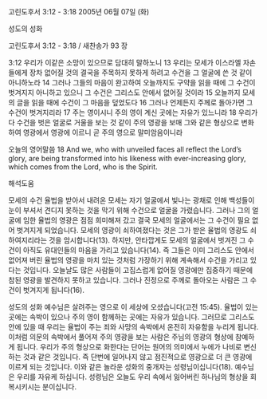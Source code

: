 고린도후서 3:12 - 3:18 
2005년 06월 07일 (화)

성도의 성화



고린도후서 3:12 - 3:18 / 새찬송가 93 장


3:12 우리가 이같은 소망이 있으므로 담대히 말하노니 13 우리는 모세가 이스라엘 자손들에게 장차 없어질 것의 결국을 주목하지 못하게 하려고 수건을 그 얼굴에 쓴 것 같이 아니하노라 14 그러나 그들의 마음이 완고하여 오늘까지도 구약을 읽을 때에 그 수건이 벗겨지지 아니하고 있으니 그 수건은 그리스도 안에서 없어질 것이라 15 오늘까지 모세의 글을 읽을 때에 수건이 그 마음을 덮었도다 16 그러나 언제든지 주께로 돌아가면 그 수건이 벗겨지리라 17 주는 영이시니 주의 영이 계신 곳에는 자유가 있느니라 18 우리가 다 수건을 벗은 얼굴로 거울을 보는 것 같이 주의 영광을 보매 그와 같은 형상으로 변화하여 영광에서 영광에 이르니 곧 주의 영으로 말미암음이니라 

오늘의 영어말씀 
18 And we, who with unveiled faces all reflect the Lord’s glory, are being transformed into his likeness with ever-increasing glory, which comes from the Lord, who is the Spirit.

해석도움





모세의 수건 
율법을 받아서 내려온 모세는 자기 얼굴에서 빛나는 광채로 인해 백성들이 눈이 부셔서 견디지 못하는 것을 막기 위해 수건으로 얼굴을 가렸습니다. 그러나 그의 얼굴에 임한 율법의 영광은 점점 희미해져 갔고 결국 모세의 얼굴에서는 그 수건이 필요 없어 벗겨지게 되었습니다. 모세의 영광이 쇠하여졌다는 것은 그가 받은 율법의 영광도 쇠하여지리라는 것을 암시합니다(13). 하지만, 안타깝게도 모세의 얼굴에서 벗겨진 그 수건이 아직도 유대인들의 마음을 가리고 있습니다(14). 즉 그들은 이미 그리스도 안에서 없어져 버린 율법의 영광을 마치 있는 것처럼 가장하기 위해 계속해서 수건을 가리고 있다는 것입니다. 오늘날도 많은 사람들이 고집스럽게 없어질 영광에만 집중하기 때문에 참된 영광을 발견하지 못하고 있습니다. 그러나 진정으로 주께로 돌아오는 사람은 그 수건이 벗겨지게 됩니다(16). 

성도의 성화 
예수님은 살려주는 영으로 이 세상에 오셨습니다(고전 15:45). 율법이 있는 곳에는 속박이 있으나 주의 영이 함께하는 곳에는 자유가 있습니다. 그러므로 그리스도 안에 있을 때 우리는 율법이 주는 죄와 사망의 속박에서 온전히 자유함을 누리게 됩니다. 이처럼 의문의 속박에서 풀어져 주의 영광을 보는 사람은 주님의 영광의 형상에 참예하게 됩니다. 우리가 주의 형상으로 화한다는 단어는 원어의 의미에서 누에가 나비로 변신하는 것과 같은 것입니다. 즉 단번에 일어나지 않고 점진적으로 영광으로 더 큰 영광에 이르게 되는 것입니다. 이와 같은 놀라운 성화의 중개자는 성령님이십니다(18). 예수님은 우리를 자유케 하십니다. 성령님은 오늘도 우리 속에서 잃어버린 하나님의 형상을 회복시키시는 분이십니다.